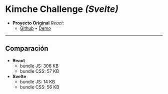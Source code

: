 # Kimche Challenge _(Svelte)_

- **Proyecto Original** _React_:
  - [Github](https://github.com/nicolasegp/kimchechallenge) • [Demo](https://kimchechallenge.pages.dev/)

---

## Comparación

- **React**
  - bundle JS: 306 KB
  - bundle CSS: 57 KB
- **Svelte**
  - bundle JS: 14 KB
  - bundle CSS: 56 KB
